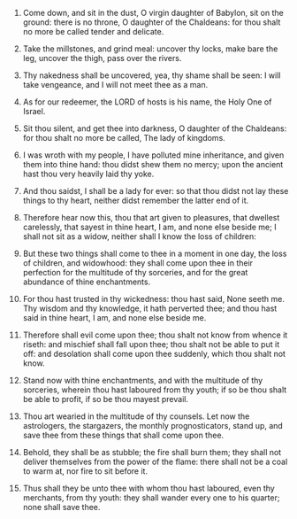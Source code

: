 1. Come down, and sit in the dust, O virgin daughter of Babylon, sit
on the ground: there is no throne, O daughter of the Chaldeans: for
thou shalt no more be called tender and delicate.

2. Take the millstones, and grind meal: uncover thy locks, make bare
the leg, uncover the thigh, pass over the rivers.

3. Thy nakedness shall be uncovered, yea, thy shame shall be seen: I
will take vengeance, and I will not meet thee as a man.

4. As for our redeemer, the LORD of hosts is his name, the Holy One
of Israel.

5. Sit thou silent, and get thee into darkness, O daughter of the
Chaldeans: for thou shalt no more be called, The lady of kingdoms.

6. I was wroth with my people, I have polluted mine inheritance, and
given them into thine hand: thou didst shew them no mercy; upon the
ancient hast thou very heavily laid thy yoke.

7. And thou saidst, I shall be a lady for ever: so that thou didst
not lay these things to thy heart, neither didst remember the latter
end of it.

8. Therefore hear now this, thou that art given to pleasures, that
dwellest carelessly, that sayest in thine heart, I am, and none else
beside me; I shall not sit as a widow, neither shall I know the loss
of children:

9. But these two things shall come to thee in a moment
in one day, the loss of children, and widowhood: they shall come upon
thee in their perfection for the multitude of thy sorceries, and for
the great abundance of thine enchantments.

10. For thou hast trusted in thy wickedness: thou hast said, None
seeth me. Thy wisdom and thy knowledge, it hath perverted thee; and
thou hast said in thine heart, I am, and none else beside me.

11. Therefore shall evil come upon thee; thou shalt not know from
whence it riseth: and mischief shall fall upon thee; thou shalt not be
able to put it off: and desolation shall come upon thee suddenly,
which thou shalt not know.

12. Stand now with thine enchantments, and with the multitude of thy
sorceries, wherein thou hast laboured from thy youth; if so be thou
shalt be able to profit, if so be thou mayest prevail.

13. Thou art wearied in the multitude of thy counsels. Let now the
astrologers, the stargazers, the monthly prognosticators, stand up,
and save thee from these things that shall come upon thee.

14. Behold, they shall be as stubble; the fire shall burn them; they
shall not deliver themselves from the power of the flame: there shall
not be a coal to warm at, nor fire to sit before it.

15. Thus shall they be unto thee with whom thou hast laboured, even
thy merchants, from thy youth: they shall wander every one to his
quarter; none shall save thee.